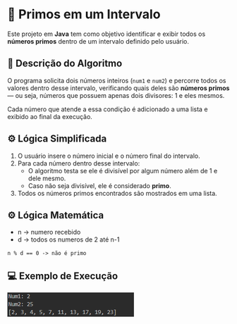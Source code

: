 # 🔢 Primos em um Intervalo

Este projeto em **Java** tem como objetivo identificar e exibir todos os **números primos** dentro de um intervalo definido pelo usuário.

## 🧠 Descrição do Algoritmo

O programa solicita dois números inteiros (`num1` e `num2`) e percorre todos os valores dentro desse intervalo, verificando quais deles são **números primos** — ou seja, números que possuem apenas dois divisores: 1 e eles mesmos.

Cada número que atende a essa condição é adicionado a uma lista e exibido ao final da execução.

## ⚙️ Lógica Simplificada

1. O usuário insere o número inicial e o número final do intervalo.
2. Para cada número dentro desse intervalo:
   - O algoritmo testa se ele é divisível por algum número além de 1 e dele mesmo.
   - Caso não seja divisível, ele é considerado **primo**.
3. Todos os números primos encontrados são mostrados em uma lista.

## ⚙️ Lógica Matemática

- n -> numero recebido
- d -> todos os numeros de 2 até n-1

```
n % d == 0 -> não é primo
```

## 💻 Exemplo de Execução

![Exemplo de execução do programa](assets/exemplo.png)

